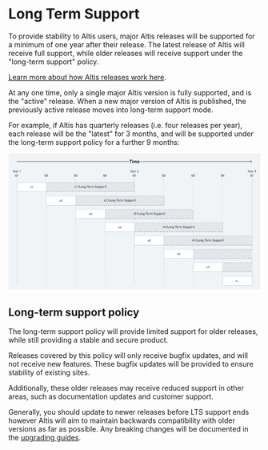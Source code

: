 
# Long Term Support

To provide stability to Altis users, major Altis releases will be supported for a minimum of one year after their release. The latest release of Altis will receive full support, while older releases will receive support under the "long-term support" policy.

[Learn more about how Altis releases work here](./altis-releases.md).

At any one time, only a single major Altis version is fully supported, and is the "active" release. When a new major version of Altis is published, the previously active release moves into long-term support mode.

For example, if Altis has quarterly releases (i.e. four releases per year), each release will be the "latest" for 3 months, and will be supported under the long-term support policy for a further 9 months:

![Long term support timeline diagram](./assets/long-term-support.png)


## Long-term support policy

The long-term support policy will provide limited support for older releases, while still providing a stable and secure product.

Releases covered by this policy will only receive bugfix updates, and will not receive new features. These bugfix updates will be provided to ensure stability of existing sites.

Additionally, these older releases may receive reduced support in other areas, such as documentation updates and customer support.

Generally, you should update to newer releases before LTS support ends however Altis will aim to maintain backwards compatibility with older versions as far as possible. Any breaking changes will be documented in the [upgrading guides](./upgrading).
